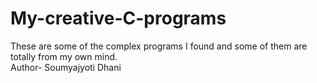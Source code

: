 # My-creative-C-programs
These are some of the complex programs I found and some of them are totally from my own mind.
<br>
Author- Soumyajyoti Dhani
